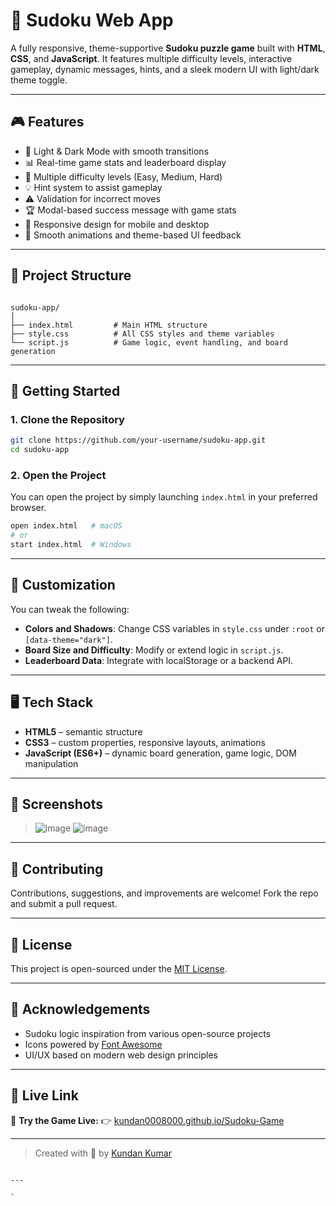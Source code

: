 
# 🧩 Sudoku Web App

A fully responsive, theme-supportive **Sudoku puzzle game** built with **HTML**, **CSS**, and **JavaScript**. It features multiple difficulty levels, interactive gameplay, dynamic messages, hints, and a sleek modern UI with light/dark theme toggle.

---

## 🎮 Features

- 🎨 Light & Dark Mode with smooth transitions
- 📊 Real-time game stats and leaderboard display
- 🧠 Multiple difficulty levels (Easy, Medium, Hard)
- 💡 Hint system to assist gameplay
- ⚠️ Validation for incorrect moves
- 🏆 Modal-based success message with game stats
- 🧱 Responsive design for mobile and desktop
- 🎯 Smooth animations and theme-based UI feedback

---

## 📁 Project Structure

```

sudoku-app/
│
├── index.html         # Main HTML structure
├── style.css          # All CSS styles and theme variables
└── script.js          # Game logic, event handling, and board generation

````

---

## 🚀 Getting Started

### 1. Clone the Repository

```bash
git clone https://github.com/your-username/sudoku-app.git
cd sudoku-app
````

### 2. Open the Project

You can open the project by simply launching `index.html` in your preferred browser.

```bash
open index.html   # macOS
# or
start index.html  # Windows
```

---

## 🔧 Customization

You can tweak the following:

* **Colors and Shadows**: Change CSS variables in `style.css` under `:root` or `[data-theme="dark"]`.
* **Board Size and Difficulty**: Modify or extend logic in `script.js`.
* **Leaderboard Data**: Integrate with localStorage or a backend API.

---

## 🖥️ Tech Stack

* **HTML5** – semantic structure
* **CSS3** – custom properties, responsive layouts, animations
* **JavaScript (ES6+)** – dynamic board generation, game logic, DOM manipulation

---

## 📸 Screenshots

> ![image](https://github.com/user-attachments/assets/25ef47f8-d6a6-477c-851f-2e1a4d0c6c20)
> ![image](https://github.com/user-attachments/assets/933561f6-57f9-4ad4-bb62-5435c1687b0f)



---

## 🤝 Contributing

Contributions, suggestions, and improvements are welcome!
Fork the repo and submit a pull request.

---

## 📄 License

This project is open-sourced under the [MIT License](LICENSE).

---

## 🙌 Acknowledgements

* Sudoku logic inspiration from various open-source projects
* Icons powered by [Font Awesome](https://fontawesome.com/)
* UI/UX based on modern web design principles

---

## 🔗 Live Link 

🚀 **Try the Game Live:** 👉 [kundan0008000.github.io/Sudoku-Game](https://kundan0008000.github.io/Sudoku-Game/)

---
> Created with 💙 by [Kundan Kumar ](https://github.com/kundan0008000)

```

---

`
